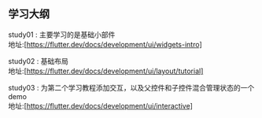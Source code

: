 ## 学习大纲

study01 : 主要学习的是基础小部件  
地址:[https://flutter.dev/docs/development/ui/widgets-intro]  

study02 : 基础布局  
地址:[https://flutter.dev/docs/development/ui/layout/tutorial]

study03 : 为第二个学习教程添加交互，以及父控件和子控件混合管理状态的一个demo  
地址:[https://flutter.dev/docs/development/ui/interactive]

